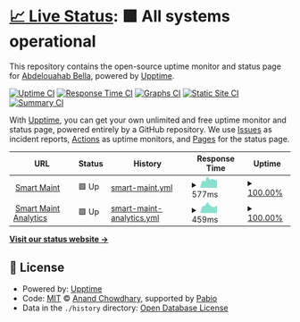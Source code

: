 # [📈 Live Status](https://bellaabdelouahab.github.io/s-maint-monitor): <!--live status--> **🟩 All systems operational**

This repository contains the open-source uptime monitor and status page for [Abdelouahab Bella](CodeMaster.ninja), powered by [Upptime](https://github.com/upptime/upptime).

[![Uptime CI](https://github.com/bellaabdelouahab/s-maint-monitor/workflows/Uptime%20CI/badge.svg)](https://github.com/bellaabdelouahab/s-maint-monitor/actions?query=workflow%3A%22Uptime+CI%22)
[![Response Time CI](https://github.com/bellaabdelouahab/s-maint-monitor/workflows/Response%20Time%20CI/badge.svg)](https://github.com/bellaabdelouahab/s-maint-monitor/actions?query=workflow%3A%22Response+Time+CI%22)
[![Graphs CI](https://github.com/bellaabdelouahab/s-maint-monitor/workflows/Graphs%20CI/badge.svg)](https://github.com/bellaabdelouahab/s-maint-monitor/actions?query=workflow%3A%22Graphs+CI%22)
[![Static Site CI](https://github.com/bellaabdelouahab/s-maint-monitor/workflows/Static%20Site%20CI/badge.svg)](https://github.com/bellaabdelouahab/s-maint-monitor/actions?query=workflow%3A%22Static+Site+CI%22)
[![Summary CI](https://github.com/bellaabdelouahab/s-maint-monitor/workflows/Summary%20CI/badge.svg)](https://github.com/bellaabdelouahab/s-maint-monitor/actions?query=workflow%3A%22Summary+CI%22)

With [Upptime](https://upptime.js.org), you can get your own unlimited and free uptime monitor and status page, powered entirely by a GitHub repository. We use [Issues](https://github.com/bellaabdelouahab/s-maint-monitor/issues) as incident reports, [Actions](https://github.com/bellaabdelouahab/s-maint-monitor/actions) as uptime monitors, and [Pages](https://bellaabdelouahab.github.io/s-maint-monitor) for the status page.

<!--start: status pages-->
<!-- This summary is generated by Upptime (https://github.com/upptime/upptime) -->
<!-- Do not edit this manually, your changes will be overwritten -->
<!-- prettier-ignore -->
| URL | Status | History | Response Time | Uptime |
| --- | ------ | ------- | ------------- | ------ |
| <img alt="" src="https://icons.duckduckgo.com/ip3/s-maint.com.ico" height="13"> [Smart Maint](https://s-maint.com) | 🟩 Up | [smart-maint.yml](https://github.com/bellaabdelouahab/s-maint-monitor/commits/HEAD/history/smart-maint.yml) | <details><summary><img alt="Response time graph" src="./graphs/smart-maint/response-time-week.png" height="20"> 577ms</summary><br><a href="https://bellaabdelouahab.github.io/s-maint-monitor/history/smart-maint"><img alt="Response time 620" src="https://img.shields.io/endpoint?url=https%3A%2F%2Fraw.githubusercontent.com%2Fbellaabdelouahab%2Fs-maint-monitor%2FHEAD%2Fapi%2Fsmart-maint%2Fresponse-time.json"></a><br><a href="https://bellaabdelouahab.github.io/s-maint-monitor/history/smart-maint"><img alt="24-hour response time 543" src="https://img.shields.io/endpoint?url=https%3A%2F%2Fraw.githubusercontent.com%2Fbellaabdelouahab%2Fs-maint-monitor%2FHEAD%2Fapi%2Fsmart-maint%2Fresponse-time-day.json"></a><br><a href="https://bellaabdelouahab.github.io/s-maint-monitor/history/smart-maint"><img alt="7-day response time 577" src="https://img.shields.io/endpoint?url=https%3A%2F%2Fraw.githubusercontent.com%2Fbellaabdelouahab%2Fs-maint-monitor%2FHEAD%2Fapi%2Fsmart-maint%2Fresponse-time-week.json"></a><br><a href="https://bellaabdelouahab.github.io/s-maint-monitor/history/smart-maint"><img alt="30-day response time 596" src="https://img.shields.io/endpoint?url=https%3A%2F%2Fraw.githubusercontent.com%2Fbellaabdelouahab%2Fs-maint-monitor%2FHEAD%2Fapi%2Fsmart-maint%2Fresponse-time-month.json"></a><br><a href="https://bellaabdelouahab.github.io/s-maint-monitor/history/smart-maint"><img alt="1-year response time 620" src="https://img.shields.io/endpoint?url=https%3A%2F%2Fraw.githubusercontent.com%2Fbellaabdelouahab%2Fs-maint-monitor%2FHEAD%2Fapi%2Fsmart-maint%2Fresponse-time-year.json"></a></details> | <details><summary><a href="https://bellaabdelouahab.github.io/s-maint-monitor/history/smart-maint">100.00%</a></summary><a href="https://bellaabdelouahab.github.io/s-maint-monitor/history/smart-maint"><img alt="All-time uptime 99.99%" src="https://img.shields.io/endpoint?url=https%3A%2F%2Fraw.githubusercontent.com%2Fbellaabdelouahab%2Fs-maint-monitor%2FHEAD%2Fapi%2Fsmart-maint%2Fuptime.json"></a><br><a href="https://bellaabdelouahab.github.io/s-maint-monitor/history/smart-maint"><img alt="24-hour uptime 100.00%" src="https://img.shields.io/endpoint?url=https%3A%2F%2Fraw.githubusercontent.com%2Fbellaabdelouahab%2Fs-maint-monitor%2FHEAD%2Fapi%2Fsmart-maint%2Fuptime-day.json"></a><br><a href="https://bellaabdelouahab.github.io/s-maint-monitor/history/smart-maint"><img alt="7-day uptime 100.00%" src="https://img.shields.io/endpoint?url=https%3A%2F%2Fraw.githubusercontent.com%2Fbellaabdelouahab%2Fs-maint-monitor%2FHEAD%2Fapi%2Fsmart-maint%2Fuptime-week.json"></a><br><a href="https://bellaabdelouahab.github.io/s-maint-monitor/history/smart-maint"><img alt="30-day uptime 100.00%" src="https://img.shields.io/endpoint?url=https%3A%2F%2Fraw.githubusercontent.com%2Fbellaabdelouahab%2Fs-maint-monitor%2FHEAD%2Fapi%2Fsmart-maint%2Fuptime-month.json"></a><br><a href="https://bellaabdelouahab.github.io/s-maint-monitor/history/smart-maint"><img alt="1-year uptime 99.99%" src="https://img.shields.io/endpoint?url=https%3A%2F%2Fraw.githubusercontent.com%2Fbellaabdelouahab%2Fs-maint-monitor%2FHEAD%2Fapi%2Fsmart-maint%2Fuptime-year.json"></a></details>
| <img alt="" src="https://icons.duckduckgo.com/ip3/analytics.s-maint.com.ico" height="13"> [Smart Maint Analytics](https://analytics.s-maint.com) | 🟩 Up | [smart-maint-analytics.yml](https://github.com/bellaabdelouahab/s-maint-monitor/commits/HEAD/history/smart-maint-analytics.yml) | <details><summary><img alt="Response time graph" src="./graphs/smart-maint-analytics/response-time-week.png" height="20"> 459ms</summary><br><a href="https://bellaabdelouahab.github.io/s-maint-monitor/history/smart-maint-analytics"><img alt="Response time 487" src="https://img.shields.io/endpoint?url=https%3A%2F%2Fraw.githubusercontent.com%2Fbellaabdelouahab%2Fs-maint-monitor%2FHEAD%2Fapi%2Fsmart-maint-analytics%2Fresponse-time.json"></a><br><a href="https://bellaabdelouahab.github.io/s-maint-monitor/history/smart-maint-analytics"><img alt="24-hour response time 467" src="https://img.shields.io/endpoint?url=https%3A%2F%2Fraw.githubusercontent.com%2Fbellaabdelouahab%2Fs-maint-monitor%2FHEAD%2Fapi%2Fsmart-maint-analytics%2Fresponse-time-day.json"></a><br><a href="https://bellaabdelouahab.github.io/s-maint-monitor/history/smart-maint-analytics"><img alt="7-day response time 459" src="https://img.shields.io/endpoint?url=https%3A%2F%2Fraw.githubusercontent.com%2Fbellaabdelouahab%2Fs-maint-monitor%2FHEAD%2Fapi%2Fsmart-maint-analytics%2Fresponse-time-week.json"></a><br><a href="https://bellaabdelouahab.github.io/s-maint-monitor/history/smart-maint-analytics"><img alt="30-day response time 475" src="https://img.shields.io/endpoint?url=https%3A%2F%2Fraw.githubusercontent.com%2Fbellaabdelouahab%2Fs-maint-monitor%2FHEAD%2Fapi%2Fsmart-maint-analytics%2Fresponse-time-month.json"></a><br><a href="https://bellaabdelouahab.github.io/s-maint-monitor/history/smart-maint-analytics"><img alt="1-year response time 487" src="https://img.shields.io/endpoint?url=https%3A%2F%2Fraw.githubusercontent.com%2Fbellaabdelouahab%2Fs-maint-monitor%2FHEAD%2Fapi%2Fsmart-maint-analytics%2Fresponse-time-year.json"></a></details> | <details><summary><a href="https://bellaabdelouahab.github.io/s-maint-monitor/history/smart-maint-analytics">100.00%</a></summary><a href="https://bellaabdelouahab.github.io/s-maint-monitor/history/smart-maint-analytics"><img alt="All-time uptime 99.99%" src="https://img.shields.io/endpoint?url=https%3A%2F%2Fraw.githubusercontent.com%2Fbellaabdelouahab%2Fs-maint-monitor%2FHEAD%2Fapi%2Fsmart-maint-analytics%2Fuptime.json"></a><br><a href="https://bellaabdelouahab.github.io/s-maint-monitor/history/smart-maint-analytics"><img alt="24-hour uptime 100.00%" src="https://img.shields.io/endpoint?url=https%3A%2F%2Fraw.githubusercontent.com%2Fbellaabdelouahab%2Fs-maint-monitor%2FHEAD%2Fapi%2Fsmart-maint-analytics%2Fuptime-day.json"></a><br><a href="https://bellaabdelouahab.github.io/s-maint-monitor/history/smart-maint-analytics"><img alt="7-day uptime 100.00%" src="https://img.shields.io/endpoint?url=https%3A%2F%2Fraw.githubusercontent.com%2Fbellaabdelouahab%2Fs-maint-monitor%2FHEAD%2Fapi%2Fsmart-maint-analytics%2Fuptime-week.json"></a><br><a href="https://bellaabdelouahab.github.io/s-maint-monitor/history/smart-maint-analytics"><img alt="30-day uptime 100.00%" src="https://img.shields.io/endpoint?url=https%3A%2F%2Fraw.githubusercontent.com%2Fbellaabdelouahab%2Fs-maint-monitor%2FHEAD%2Fapi%2Fsmart-maint-analytics%2Fuptime-month.json"></a><br><a href="https://bellaabdelouahab.github.io/s-maint-monitor/history/smart-maint-analytics"><img alt="1-year uptime 99.99%" src="https://img.shields.io/endpoint?url=https%3A%2F%2Fraw.githubusercontent.com%2Fbellaabdelouahab%2Fs-maint-monitor%2FHEAD%2Fapi%2Fsmart-maint-analytics%2Fuptime-year.json"></a></details>

<!--end: status pages-->

[**Visit our status website →**](https://bellaabdelouahab.github.io/s-maint-monitor)

## 📄 License

- Powered by: [Upptime](https://github.com/upptime/upptime)
- Code: [MIT](./LICENSE) © [Anand Chowdhary](https://anandchowdhary.com), supported by [Pabio](https://pabio.com)
- Data in the `./history` directory: [Open Database License](https://opendatacommons.org/licenses/odbl/1-0/)

